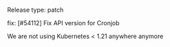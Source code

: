 Release type: patch

fix: [#54112] Fix API version for Cronjob

We are not using Kubernetes < 1.21 anywhere anymore
